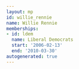 ```yaml
---
layout: mp
id: willie_rennie
name: Willie Rennie
memberships:
- id: ldem
  name: Liberal Democrats
  start: '2006-02-13'
  end: '2010-03-30'
autogenerated: true
---
```

